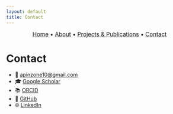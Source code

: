 ```yaml
---
layout: default
title: Contact
---
```


<div style="text-align:center; font-size: 1.1em; margin-bottom: 1.5em;">
  <a href="/">Home</a> • 
  <a href="/about">About</a> • 
  <a href="/projects">Projects & Publications</a> • 
  <a href="/contact">Contact</a>
</div>

# Contact
- 📩 apinzone10@gmail.com
- 🎓 [Google Scholar](https://scholar.google.com/citations?user=GMi1gHsAAAAJ&hl=en&oi=ao) 
- 📚 [ORCID](https://orcid.org/0009-0001-1381-0868)
- 🔗 [GitHub](https://github.com/apinzone)  
- 🌐 [LinkedIn](https://www.linkedin.com/in/apinzone)
